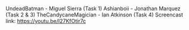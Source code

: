 UndeadBatman - Miguel Sierra (Task 1)
Ashianboii - Jonathan Marquez (Task 2 & 3)
TheCandycaneMagician - Ian Atkinson (Task 4)
Screencast link: https://youtu.be/I27KfOtir7c
